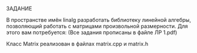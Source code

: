 ЗАДАНИЕ

В пространстве имён linalg разработать библиотеку линейной алгебры,
позволяющий работать с матрицами произвольной размерности. Для этого вам
потребуется: (Все задания прописаны в файле ЛР 1.pdf)

Класс Matrix реализован в файлах matrix.cpp и matrix.h
